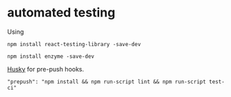 # automated testing

Using 

```
npm install react-testing-library -save-dev
```

```
npm install enzyme -save-dev
```

[Husky](https://github.com/typicode/husky) for pre-push hooks.
```
"prepush": "npm install && npm run-script lint && npm run-script test-ci"

```



